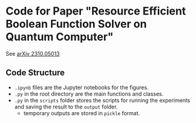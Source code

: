 # Code for Paper "Resource Efficient Boolean Function Solver on Quantum Computer"

See [arXiv 2310.05013](https://arxiv.org/abs/2310.05013)


## Code Structure

- `.ipynb` files are the Jupyter notebooks for the figures.
- `.py` in the root directory are the main functions and classes.
- `.py` in the `scripts` folder stores the scripts for running the experiments and saving the result to the `output` folder.
  - temporary outputs are stored in `pickle` format.


